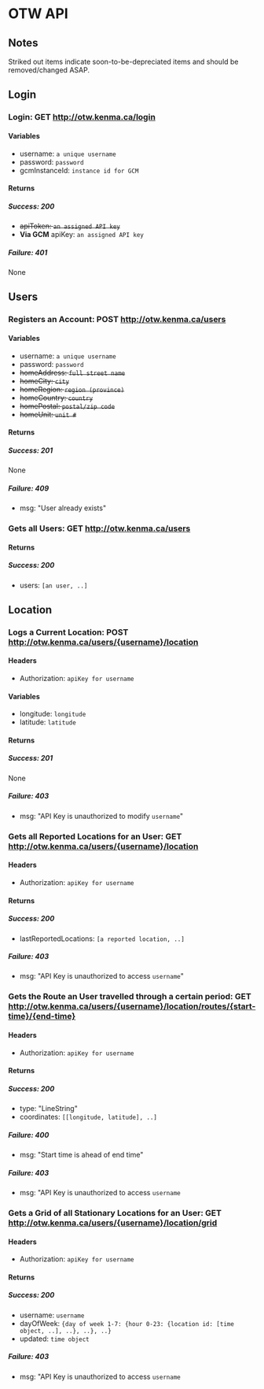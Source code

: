 # OTW API
## Notes
Striked out items indicate soon-to-be-depreciated items and should be removed/changed ASAP.

## Login

### Login: GET http://otw.kenma.ca/login
#### Variables
* username: `a unique username`
* password: `password`
* gcmInstanceId: `instance id for GCM`

#### Returns
##### Success: 200
* ~~apiToken: `an assigned API key`~~
* **Via GCM** apiKey: `an assigned API key`

##### Failure: 401
None

## Users

### Registers an Account: POST http://otw.kenma.ca/users
#### Variables
* username: `a unique username`
* password: `password`
* ~~homeAddress: `full street name`~~
* ~~homeCity: `city`~~
* ~~homeRegion: `region (province)`~~
* ~~homeCountry: `country`~~
* ~~homePostal: `postal/zip code`~~
* ~~homeUnit: `unit #`~~

#### Returns
##### Success: 201
None

##### Failure: 409
* msg: "User already exists"

### Gets all Users: GET http://otw.kenma.ca/users
#### Returns
##### Success: 200
* users: `[an user, ..]`

## Location
### Logs a Current Location: POST http://otw.kenma.ca/users/{username}/location
#### Headers
* Authorization: `apiKey for username`

#### Variables
* longitude: `longitude`
* latitude: `latitude`

#### Returns
##### Success: 201
None

##### Failure: 403
* msg: "API Key is unauthorized to modify `username`"

### Gets all Reported Locations for an User: GET http://otw.kenma.ca/users/{username}/location
#### Headers
* Authorization: `apiKey for username`

#### Returns
##### Success: 200
* lastReportedLocations: `[a reported location, ..]`

##### Failure: 403
* msg: "API Key is unauthorized to access `username`"

### Gets the Route an User travelled through a certain period: GET http://otw.kenma.ca/users/{username}/location/routes/{start-time}/{end-time}
#### Headers
* Authorization: `apiKey for username`

#### Returns
##### Success: 200
* type: "LineString"
* coordinates: `[[longitude, latitude], ..]`

##### Failure: 400
* msg: "Start time is ahead of end time"

##### Failure: 403
* msg: "API Key is unauthorized to access `username`

### Gets a Grid of all Stationary Locations for an User: GET http://otw.kenma.ca/users/{username}/location/grid
#### Headers
* Authorization: `apiKey for username`

#### Returns
##### Success: 200
* username: `username`
* dayOfWeek: `{day of week 1-7: {hour 0-23: {location id: [time object, ..], ..}, ..}, ..}`
* updated: `time object`

##### Failure: 403
* msg: "API Key is unauthorized to access `username`
